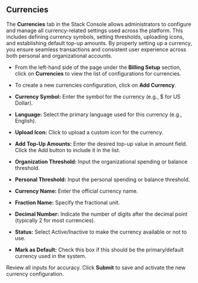 ## Currencies

The **Currencies** tab in the Stack Console allows administrators to configure and manage all currency-related settings used across the platform. This includes defining currency symbols, setting thresholds, uploading icons, and establishing default top-up amounts. By properly setting up a currency, you ensure seamless transactions and consistent user experience across both personal and organizational accounts.

- From the left-hand side of the page under the **Billing Setup** section, click on **Currencies** to view the list of configurations for currencies.
- To create a new currencies configuration, click on **Add Currency**.

- **Currency Symbol:** Enter the symbol for the currency (e.g., $ for US Dollar).
- **Language:** Select the primary language used for this currency (e.g., English).
- **Upload Icon:** Click to upload a custom icon for the currency.
- **Add Top-Up Amounts:** Enter the desired top-up value in amount field. Click the Add button to include it in the list.
- **Organization Threshold:** Input the organizational spending or balance threshold.
- **Personal Threshold:** Input the personal spending or balance threshold.
- **Currency Name:** Enter the official currency name.
- **Fraction Name:** Specify the fractional unit.
- **Decimal Number:** Indicate the number of digits after the decimal point (typically 2 for most currencies).
- **Status:** Select Active/Inactive to make the currency available or not to use.
- **Mark as Default:** Check this box if this should be the primary/default currency used in the system.

Review all inputs for accuracy. Click **Submit** to save and activate the new currency configuration.